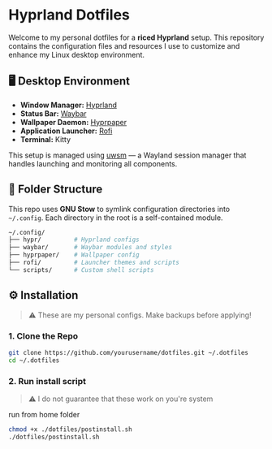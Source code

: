 # Hyprland Dotfiles

Welcome to my personal dotfiles for a **riced Hyprland** setup. This repository contains the configuration files and resources I use to customize and enhance my Linux desktop environment.

## 🖥️ Desktop Environment

- **Window Manager:** [Hyprland](https://github.com/hyprwm/Hyprland)
- **Status Bar:** [Waybar](https://github.com/Alexays/Waybar)
- **Wallpaper Daemon:** [Hyprpaper](https://github.com/hyprwm/hyprpaper)
- **Application Launcher:** [Rofi](https://github.com/davatorium/rofi)
- **Terminal:** Kitty

This setup is managed using [uwsm](https://wiki.hyprland.org/Useful-Utilities/Systemd-start/) — a Wayland session manager that handles launching and monitoring all components.

## 📁 Folder Structure

This repo uses **GNU Stow** to symlink configuration directories into `~/.config`. Each directory in the root is a self-contained module.

```bash
~/.config/
├── hypr/         # Hyprland configs
├── waybar/       # Waybar modules and styles
├── hyprpaper/    # Wallpaper config
├── rofi/         # Launcher themes and scripts
└── scripts/      # Custom shell scripts
```

## ⚙️ Installation

> ⚠️ These are my personal configs. Make backups before applying!

### 1. Clone the Repo

```bash
git clone https://github.com/yourusername/dotfiles.git ~/.dotfiles
cd ~/.dotfiles
```

### 2. Run install script

> ⚠️ I do not guarantee that these work on you're system

run from home folder

```bash
chmod +x ./dotfiles/postinstall.sh
./dotfiles/postinstall.sh
```